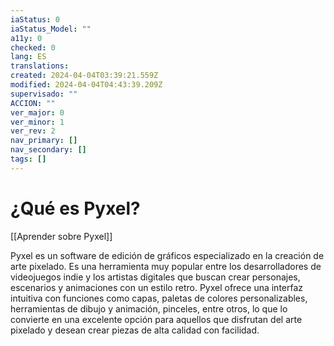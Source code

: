 ```yaml
---
iaStatus: 0
iaStatus_Model: ""
a11y: 0
checked: 0
lang: ES
translations: 
created: 2024-04-04T03:39:21.559Z
modified: 2024-04-04T04:43:39.209Z
supervisado: ""
ACCION: ""
ver_major: 0
ver_minor: 1
ver_rev: 2
nav_primary: []
nav_secondary: []
tags: []
---
```

# ¿Qué es Pyxel?

[[Aprender sobre Pyxel]]

Pyxel es un software de edición de gráficos especializado en la creación de arte pixelado. Es una herramienta muy popular entre los desarrolladores de videojuegos indie y los artistas digitales que buscan crear personajes, escenarios y animaciones con un estilo retro. Pyxel ofrece una interfaz intuitiva con funciones como capas, paletas de colores personalizables, herramientas de dibujo y animación, pinceles, entre otros, lo que lo convierte en una excelente opción para aquellos que disfrutan del arte pixelado y desean crear piezas de alta calidad con facilidad.
